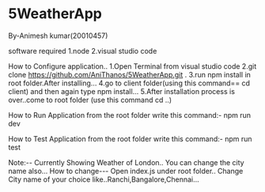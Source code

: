 # 5WeatherApp
By-Animesh kumar(20010457)

software required
1.node
2.visual studio code

How to Configure application..
1.Open Terminal from visual studio code
2.git clone https://github.com/AniThanos/5WeatherApp.git .
3.run npm install in root folder.After installing...
4.go to client folder(using this command== cd client) and then again type npm install...
5.After installation process is over..come to root folder (use this command cd ..)
  
How to Run Application
from the root folder write this command:-
      npm run dev
      
How to Test Application
from the root folder write this command:-
npm run test


Note:--
Currently Showing Weather of London..
You can change the city name also...
How to change---
Open index.js under root folder..
Change City name of your choice like..Ranchi,Bangalore,Chennai...
